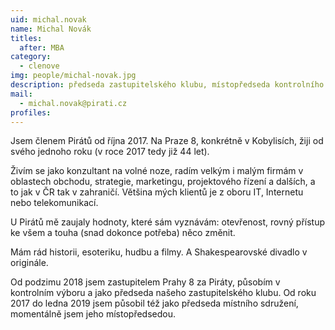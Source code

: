 ```yaml
---
uid: michal.novak
name: Michal Novák
titles:
  after: MBA
category: 
  - clenove
img: people/michal-novak.jpg 
description: předseda zastupitelského klubu, místopředseda kontrolního výboru ZMČP8, člen komise RMČP8 pro pro dopravu, člen komise RMČP8 pro majetek
mail: 
  - michal.novak@pirati.cz
profiles:
---
```


Jsem členem Pirátů od října 2017. Na Praze 8, konkrétně v Kobylisích, žiji od svého jednoho roku (v roce 2017 tedy již 44 let).

Živím se jako konzultant na volné noze, radím velkým i malým firmám v oblastech obchodu, strategie, marketingu, projektového řízení a dalších, a to jak v ČR tak v zahraničí. Většina mých klientů je z oboru IT, Internetu nebo telekomunikací.

U Pirátů mě zaujaly hodnoty, které sám vyznávám: otevřenost, rovný přístup ke všem a touha (snad dokonce potřeba) něco změnit.

Mám rád historii, esoteriku, hudbu a filmy. A Shakespearovské divadlo v originále.

Od podzimu 2018 jsem zastupitelem Prahy 8 za Piráty, působím v kontrolním výboru a jako předseda našeho zastupitelského klubu. Od roku 2017 do ledna 2019 jsem působil též jako předseda místního sdružení, momentálně jsem jeho místopředsedou.
